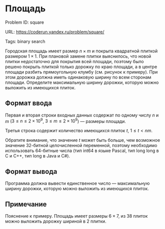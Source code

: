 # Площадь

Problem ID: square

URL: https://coderun.yandex.ru/problem/square/

Tags: binary search

Городская площадь имеет размер $n\times m$ и покрыта квадратной плиткой размером $1\times 1$. При плановой замене плитки выяснилось, что новой плитки недостаточно для покрытия всей площади, поэтому было решено покрыть плиткой только дорожку по краю площади, а в центре площади разбить прямоугольную клумбу (см. рисунок к примеру). При этом дорожка должна иметь одинаковую  ширину по всем сторонам площади. Определите максимальную ширину дорожки, которую можно выложить из имеющихся плиток.


## Формат ввода

Первая и вторая строки входных данных содержат по одному числу $n$ и $m$ ($3\le n \le 2\times 10^9$, $3\le m \le 2\times 10^9$) — размеры площади.

Третья строка содержит количество имеющихся плиток $t$, $1\le t \lt nm$.

Обратите внимание, что значение $t$ может быть больше, чем возможное значение 32-битной целочисленной переменной, поэтому необходимо использовать 64-битные числа
(тип int64 в языке Pascal, тип long long в C и C++, тип long в Java и C#).


## Формат вывода

Программа должна вывести единственное число — максимальную ширину дорожки, которую можно выложить из имеющихся плиток.


## Примечание

Пояснение к примеру. Площадь имеет размеры $6\times 7$, из 38 плиток можно выложить дорожку шириной в 2 плитки.



